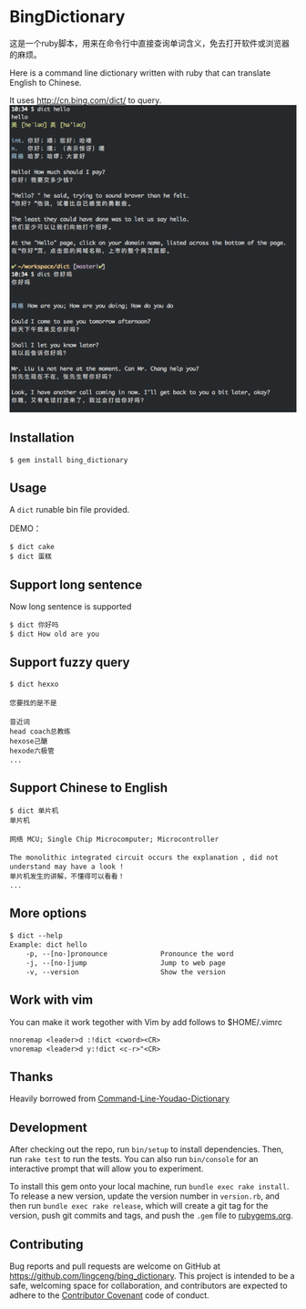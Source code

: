 # BingDictionary

这是一个ruby脚本，用来在命令行中直接查询单词含义，免去打开软件或浏览器的麻烦。

Here is a command line dictionary written with ruby that can
translate English to Chinese.

It uses http://cn.bing.com/dict/ to query.
![DEMO ](./dict.png)

## Installation

    $ gem install bing_dictionary

## Usage
A `dict` runable bin file provided.

DEMO：

    $ dict cake
    $ dict 蛋糕

## Support long sentence
Now long sentence is supported

    $ dict 你好吗
    $ dict How old are you

## Support fuzzy query

    $ dict hexxo

    您要找的是不是

    音近词
    head coach总教练
    hexose己醣
    hexode六极管
    ...

## Support Chinese to English

    $ dict 单片机
    单片机

    网络 MCU; Single Chip Microcomputer; Microcontroller

    The monolithic integrated circuit occurs the explanation , did not understand may have a look !
    单片机发生的讲解，不懂得可以看看！
    ...

## More options

    $ dict --help
    Example: dict hello
        -p, --[no-]pronounce             Pronounce the word
        -j, --[no-]jump                  Jump to web page
        -v, --version                    Show the version

## Work with vim
You can make it work tegother with Vim by add follows to $HOME/.vimrc

    nnoremap <leader>d :!dict <cword><CR>
    vnoremap <leader>d y:!dict <c-r>"<CR>

## Thanks
Heavily borrowed from [Command-Line-Youdao-Dictionary](https://github.com/qhwa/Command-Line-Youdao-Dictionary)

## Development

After checking out the repo, run `bin/setup` to install dependencies. Then, run `rake test` to run the tests. You can also run `bin/console` for an interactive prompt that will allow you to experiment.

To install this gem onto your local machine, run `bundle exec rake install`. To release a new version, update the version number in `version.rb`, and then run `bundle exec rake release`, which will create a git tag for the version, push git commits and tags, and push the `.gem` file to [rubygems.org](https://rubygems.org).

## Contributing

Bug reports and pull requests are welcome on GitHub at https://github.com/lingceng/bing_dictionary. This project is intended to be a safe, welcoming space for collaboration, and contributors are expected to adhere to the [Contributor Covenant](http://contributor-covenant.org) code of conduct.

